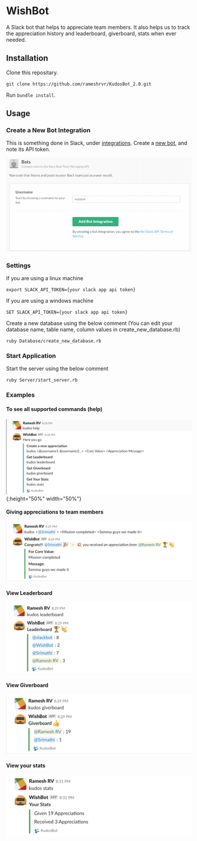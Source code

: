 # WishBot

A Slack bot that helps to appreciate team members. It also helps us to track the appreciation history and leaderboard, giverboard, stats when ever needed.

## Installation

Clone this repositary.

```
git clone https://github.com/rameshrvr/KudosBot_2.0.git
```

Run `bundle install`.

## Usage

### Create a New Bot Integration

This is something done in Slack, under [integrations](https://my.slack.com/services). Create a [new bot](https://my.slack.com/services/new/bot), and note its API token.

![](Assets/Images/register-bot.png)


### Settings

If you are using a linux machine

```
export SLACK_API_TOKEN={your slack app api token}
```

If you are using a windows machine

```
SET SLACK_API_TOKEN={your slack app api token}
```

Create a new database using the below comment (You can edit your database name, table name, column values in create_new_database.rb)

```
ruby Database/create_new_database.rb
```

### Start Application

Start the server using the below comment

```
ruby Server/start_server.rb
```

### Examples

#### To see all supported commands (help)

![test](Assets/Images/Kudos_help.png){:height="50%" width="50%"}

#### Giving appreciations to team members

![](Assets/Images/Kudos_new.png)

#### View Leaderboard

![](Assets/Images/Kudos_leaderboard.png)

#### View Giverboard

![](Assets/Images/Kudos_giverboard.png)

#### View your stats

![](Assets/Images/Kudos_stats.png)
